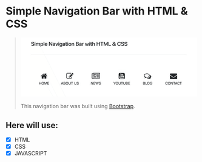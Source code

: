 # Simple Navigation Bar with HTML & CSS

>
> ![Screenshot](Simple-Navigation-Bar-with-HTML-CSS.gif)
>
> This navigation bar was built using [Bootstrap](https://getbootstrap.com/).
>

## Here will use:
- [x] HTML
- [x] CSS
- [x] JAVASCRIPT
